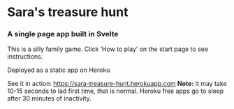 # Sara's treasure hunt

### A single page app built in Svelte

This is a silly family game. Click ‘How to play’ on the start page to see instructions.

Deployed as a static app on Heroku

See it in action: https://sara-treasure-hunt.herokuapp.com **Note:** it may take 10-15 seconds to lad first time, that is normal. Heroku free apps go to sleep after 30 minutes of inactivity.
